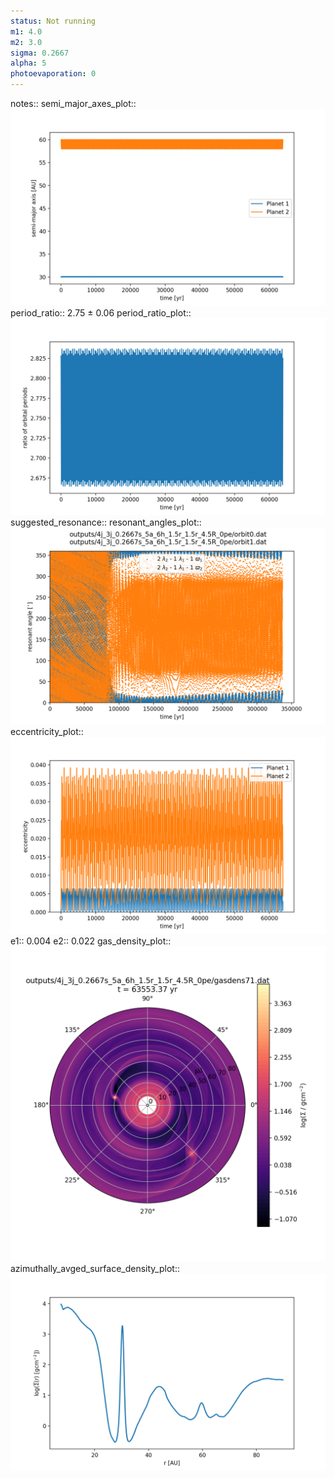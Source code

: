 ```yaml
---
status: Not running
m1: 4.0
m2: 3.0
sigma: 0.2667
alpha: 5
photoevaporation: 0
---
```


notes::
semi_major_axes_plot:: ![semi_major_axes_4j_3j_0.2667s_5a_6h_1.5r_1.5r_4.5R_0pe.png](plots/semi_major_axes/semi_major_axes_4j_3j_0.2667s_5a_6h_1.5r_1.5r_4.5R_0pe.png)
period_ratio:: 2.75 ± 0.06
period_ratio_plot:: ![period_ratio_4j_3j_0.2667s_5a_6h_1.5r_1.5r_4.5R_0pe.png](plots/period_ratio/period_ratio_4j_3j_0.2667s_5a_6h_1.5r_1.5r_4.5R_0pe.png)
suggested_resonance:: 
resonant_angles_plot:: ![resonant_angles_4j_3j_0.2667s_5a_6h_1.5r_1.5r_4.5R_0pe.png](plots/resonant_angles/resonant_angles_4j_3j_0.2667s_5a_6h_1.5r_1.5r_4.5R_0pe.png)
eccentricity_plot:: ![eccentricity_4j_3j_0.2667s_5a_6h_1.5r_1.5r_4.5R_0pe.png](plots/eccentricity/eccentricity_4j_3j_0.2667s_5a_6h_1.5r_1.5r_4.5R_0pe.png)
e1:: 0.004
e2:: 0.022
gas_density_plot:: ![gas_density_4j_3j_0.2667s_5a_6h_1.5r_1.5r_4.5R_0pe.png](plots/gas_density/gas_density_4j_3j_0.2667s_5a_6h_1.5r_1.5r_4.5R_0pe.png)
azimuthally_avged_surface_density_plot:: ![azimuthally_avged_surface_density_4j_3j_0.2667s_5a_6h_1.5r_1.5r_4.5R_0pe.png](plots/azimuthally_avged_surface_density/azimuthally_avged_surface_density_4j_3j_0.2667s_5a_6h_1.5r_1.5r_4.5R_0pe.png)

